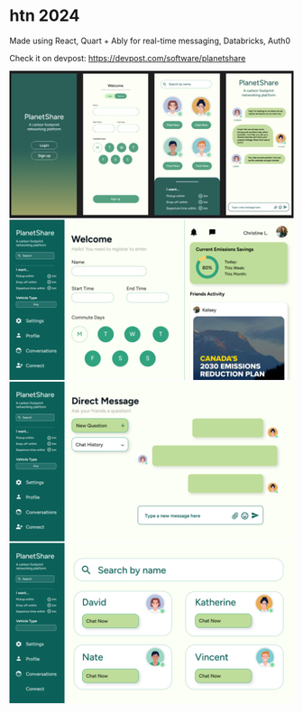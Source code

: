 # htn 2024

Made using React, Quart + Ably for real-time messaging, Databricks, Auth0

Check it on devpost: https://devpost.com/software/planetshare

<img src="./mobile_figma.png" alt="image">

<img src="./image.png" alt="image">

<img src="./image1.png" alt="image">

<img src="./image2.png" alt="image">

